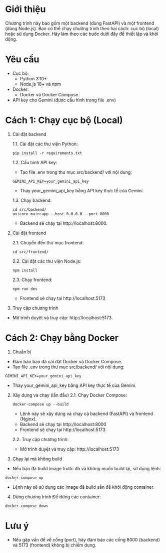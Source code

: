 # Giới thiệu
Chương trình này bao gồm một backend (dùng FastAPI) và một frontend (dùng Node.js). Bạn có thể chạy chương trình theo hai cách: cục bộ (local) hoặc sử dụng Docker. Hãy làm theo các bước dưới đây để thiết lập và khởi động.

# Yêu cầu
- Cục bộ:
  - Python 3.10+
  - Node.js 18+ và npm
- Docker:
  - Docker và Docker Compose
- API key cho Gemini (được cấu hình trong file .env)

# Cách 1: Chạy cục bộ (Local)
1. Cài đặt backend
   
   1.1. Cài đặt các thư viện Python:

   ```
   pip install -r requirements.txt
   ```
 
   1.2. Cấu hình API key:
   - Tạo file .env trong thư mục src/backend/ với nội dung:

   ```
   GEMINI_API_KEY=your_gemini_api_key
   ```
   - Thay your_gemini_api_key bằng API key thực tế của Gemini.

   1.3. Chạy backend:

   ```
   cd src/backend/
   uvicorn main:app --host 0.0.0.0 --port 8000
   ```

   - Backend sẽ chạy tại http://localhost:8000.

2. Cài đặt frontend

   2.1. Chuyển đến thư mục frontend:

   ```
   cd src/frontend/
   ```

   2.2. Cài đặt các thư viện Node.js:

   ```
   npm install
   ```

   2.3. Chạy frontend:

   ```
   npm run dev
   ```

   - Frontend sẽ chạy tại http://localhost:5173

3. Truy cập chương trình
- Mở trình duyệt và truy cập: http://localhost:5173.

# Cách 2: Chạy bằng Docker
1. Chuẩn bị
- Đảm bảo bạn đã cài đặt Docker và Docker Compose.
- Tạo file .env trong thư mục src/backend/ với nội dung:

```
GEMINI_API_KEY=your_gemini_api_key
```
- Thay your_gemini_api_key bằng API key thực tế của Gemini.

2. Xây dựng và chạy (lần đầu)
   2.1. Chạy Docker Compose:

   ```
   docker-compose up --build
   ```

   - Lệnh này sẽ xây dựng và chạy cả backend (FastAPI) và frontend (Nginx).
   - Backend sẽ chạy tại http://localhost:8000
   - Frontend sẽ chạy tại http://localhost:5173

   2.2. Truy cập chương trình:
   - Mở trình duyệt và truy cập: http://localhost:5173

3. Chạy lại mà không build
- Nếu bạn đã build image trước đó và không muốn build lại, sử dụng lệnh:
```
docker-compose up
```
- Lệnh này sẽ sử dụng các image đã build sẵn để khởi động container.

4. Dừng chương trình
Để dừng các container:

```
docker-compose down
```

# Lưu ý
- Nếu gặp vấn đề về cổng (port), hãy đảm bảo các cổng 8000 (backend) và 5173 (frontend) không bị chiếm dụng.